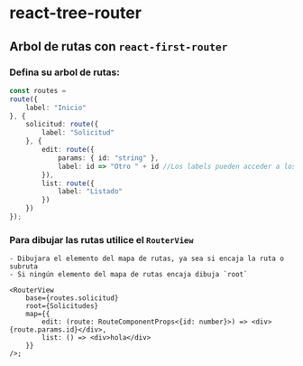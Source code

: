 # react-tree-router
## Arbol de rutas con `react-first-router`

### Defina su arbol de rutas:
```ts
const routes =
route({
    label: "Inicio"
}, {
    solicitud: route({
        label: "Solicitud"
    }, {
        edit: route({
            params: { id: "string" },
            label: id => "Otro " + id //Los labels pueden acceder a los parámetros, y pueden devolver promesas/observables
        }),
        list: route({
            label: "Listado"
        })
    })
});
```

### Para dibujar las rutas utilice el `RouterView`
    - Dibujara el elemento del mapa de rutas, ya sea si encaja la ruta o subruta
    - Si ningún elemento del mapa de rutas encaja dibuja `root` 

```tsx
<RouterView
    base={routes.solicitud}
    root={Solicitudes}
    map={{
        edit: (route: RouteComponentProps<{id: number}>) => <div>{route.params.id}</div>,
        list: () => <div>hola</div>
    }}
/>;
```

